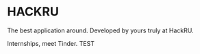 # HACKRU

The best application around. Developed by yours truly at HackRU.

Internships, meet Tinder.
TEST